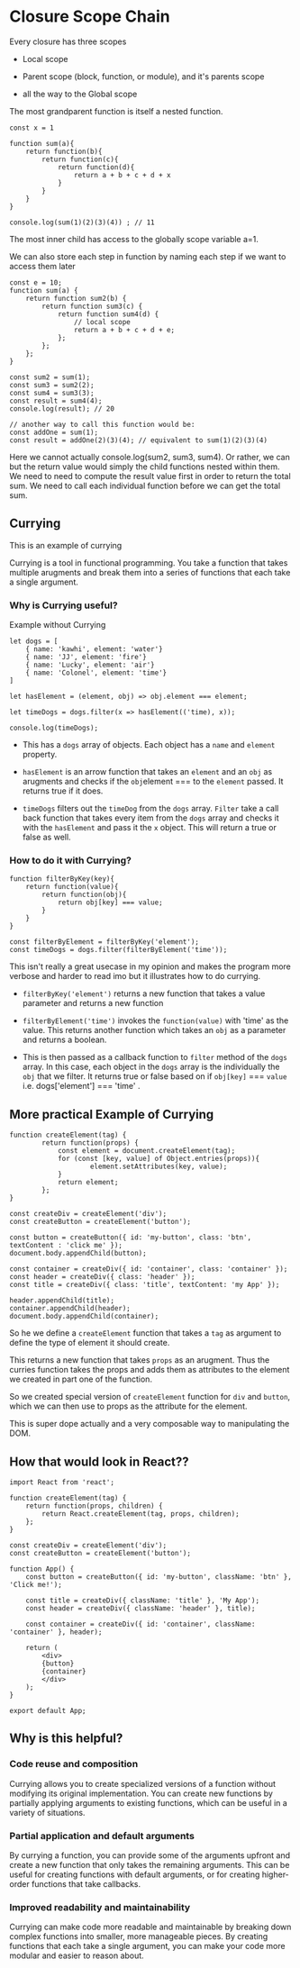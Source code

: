 # Closure Scope Chain

Every closure has three scopes

- Local scope

- Parent scope (block, function, or module), and it's parents scope

- all the way to the Global scope

The most grandparent function is itself a nested function.

    const x = 1

    function sum(a){
        return function(b){
            return function(c){
                return function(d){
                    return a + b + c + d + x
                }
            }
        }
    }

    console.log(sum(1)(2)(3)(4)) ; // 11

The most inner child has access to the globally scope variable a=1.

We can also store each step in function by naming each step if we want to access them later

    const e = 10;
    function sum(a) {
        return function sum2(b) {
            return function sum3(c) {
                return function sum4(d) {
                    // local scope
                    return a + b + c + d + e;
                };
            };
        };
    }

    const sum2 = sum(1);
    const sum3 = sum2(2);
    const sum4 = sum3(3);
    const result = sum4(4);
    console.log(result); // 20

    // another way to call this function would be:
    const addOne = sum(1);
    const result = addOne(2)(3)(4); // equivalent to sum(1)(2)(3)(4)

Here we cannot actually console.log(sum2, sum3, sum4). Or rather, we can but the return value would simply the child functions nested within them. We need to need to compute the result value first in order to return the total sum. We need to call each individual function before we can get the total sum.

## Currying

This is an example of currying

Currying is a tool in functional programming. You take a function that takes multiple arugments and break them into a series of functions that each take a single argument.

### Why is Currying useful?

Example without Currying

    let dogs = [
        { name: 'kawhi', element: 'water'}
        { name: 'JJ', element: 'fire'}
        { name: 'Lucky', element: 'air'}
        { name: 'Colonel', element: 'time'}
    ]

    let hasElement = (element, obj) => obj.element === element;

    let timeDogs = dogs.filter(x => hasElement(('time), x));

    console.log(timeDogs);

- This has a `dogs` array of objects. Each object has a `name` and `element` property.

- `hasElement` is an arrow function that takes an `element` and an `obj` as arugments and checks if the `obj`element === to the `element` passed. It returns true if it does.

- `timeDogs` filters out the `timeDog` from the `dogs` array. `Filter` take a call back function that takes every item from the `dogs` array and checks it with the `hasElement` and pass it the `x` object. This will return a true or false as well.

### How to do it with Currying?

    function filterByKey(key){
        return function(value){
            return function(obj){
                return obj[key] === value;
            }
        }
    }

    const filterByElement = filterByKey('element');
    const timeDogs = dogs.filter(filterByElement('time'));

This isn't really a great usecase in my opinion and makes the program more verbose and harder to read imo but it illustrates how to do currying.

- `filterByKey('element')` returns a new function that takes a value parameter and returns a new function

- `filterByElement('time')` invokes the `function(value)` with 'time' as the value. This returns another function which takes an `obj` as a parameter and returns a boolean.

- This is then passed as a callback function to `filter` method of the `dogs` array. In this case, each object in the `dogs` array is the individually the `obj` that we filter. It returns true or false based on if `obj[key]` === `value` i.e. dogs['element'] === 'time' .

## More practical Example of Currying

    function createElement(tag) {
            return function(props) {
                const element = document.createElement(tag);
                for (const [key, value] of Object.entries(props)){
                        element.setAttributes(key, value);
                }
                return element;
            };
    }

    const createDiv = createElement('div');
    const createButton = createElement('button');

    const button = createButton({ id: 'my-button', class: 'btn', textContent : 'click me' });
    document.body.appendChild(button);

    const container = createDiv({ id: 'container', class: 'container' });
    const header = createDiv({ class: 'header' });
    const title = createDiv({ class: 'title', textContent: 'my App' });

    header.appendChild(title);
    container.appendChild(header);
    document.body.appendChild(container);

So he we define a `createElement` function that takes a `tag` as argument to define the type of element it should create.

This returns a new function that takes `props` as an arugment. Thus the curries function takes the props and adds them as attributes to the element we created in part one of the function.

So we created special version of `createElement` function for `div` and `button`, which we can then use to props as the attribute for the element.

This is super dope actually and a very composable way to manipulating the DOM.

## How that would look in React??

    import React from 'react';

    function createElement(tag) {
        return function(props, children) {
            return React.createElement(tag, props, children);
        };
    }

    const createDiv = createElement('div');
    const createButton = createElement('button');

    function App() {
        const button = createButton({ id: 'my-button', className: 'btn' }, 'Click me!');

        const title = createDiv({ className: 'title' }, 'My App');
        const header = createDiv({ className: 'header' }, title);

        const container = createDiv({ id: 'container', className: 'container' }, header);

        return (
            <div>
            {button}
            {container}
            </div>
        );
    }

    export default App;

## Why is this helpful?

### Code reuse and composition

Currying allows you to create specialized versions of a function without modifying its original implementation. You can create new functions by partially applying arguments to existing functions, which can be useful in a variety of situations.

### Partial application and default arguments

By currying a function, you can provide some of the arguments upfront and create a new function that only takes the remaining arguments. This can be useful for creating functions with default arguments, or for creating higher-order functions that take callbacks.

### Improved readability and maintainability

Currying can make code more readable and maintainable by breaking down complex functions into smaller, more manageable pieces. By creating functions that each take a single argument, you can make your code more modular and easier to reason about.
